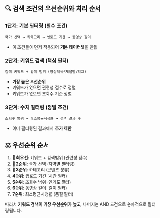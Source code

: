 

## 🔍 **검색 조건의 우선순위와 처리 순서**

### **1단계: 기본 필터링 (필수 조건)**

```
국가 선택 → 카테고리 → 업로드 기간 → 동영상 길이
```

- 이 조건들이 먼저 적용되어 **기본 데이터셋**을 만듦

### **2단계: 키워드 검색 (핵심 필터)**

```
검색 키워드 + 검색 범위 (영상제목/채널명/태그)
```

- **가장 높은 우선순위**
- 키워드가 있으면 관련성 점수로 정렬
- 키워드가 없으면 조회수 기준 정렬

### **3단계: 수치 필터링 (정밀 조건)**

```
조회수 범위 → 최소평균시청률 → 검색 결과 수
```

- 이미 필터링된 결과에서 **추가 제한**

## ⚖️ **우선순위 순서**

1. **🥇 최우선**: 키워드 + 검색범위 (관련성 점수)
2. **🥈 2순위**: 국가 선택 (지역별 필터링)
3. **🥉 3순위**: 카테고리 (콘텐츠 분류)
4. **4순위**: 업로드 기간 (시간 필터)
5. **5순위**: 조회수 범위 (인기도 필터)
6. **6순위**: 동영상 길이 (길이 필터)
7. **7순위**: 최소평균시청률 (품질 필터)

따라서 **키워드 검색이 가장 우선순위가 높고**, 나머지는 AND 조건으로 순차적으로 필터링됩니다.
